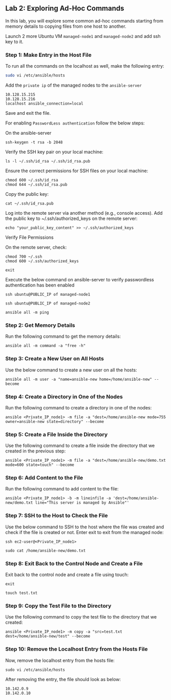 ## Lab 2: Exploring Ad-Hoc Commands

In this lab, you will explore some common ad-hoc commands starting from memory details to copying files from one host to another.

Launch 2 more Ubuntu VM `managed-node1` and `managed-node2` and add ssh key to it.

### Step 1: Make Entry in the Host File

To run all the commands on the localhost as well, make the following entry:

```sh
sudo vi /etc/ansible/hosts
```
Add the `private ip` of the managed nodes to the `ansible-server`
```
10.128.15.215
10.128.15.216
localhost ansible_connection=local
```
Save and exit the file.

For enabling `PasswordLess authentication` follow the below steps:

On the ansible-server
```
ssh-keygen -t rsa -b 2048
```
Verify the  SSH key pair on your local machine:
```
ls -l ~/.ssh/id_rsa ~/.ssh/id_rsa.pub
```
Ensure the correct permissions for SSH files on your local machine:
```
chmod 600 ~/.ssh/id_rsa
chmod 644 ~/.ssh/id_rsa.pub
```
Copy the public key:
```
cat ~/.ssh/id_rsa.pub
```
Log into the remote server via another method (e.g., console access).
Add the public key to ~/.ssh/authorized_keys on the remote server:
```
echo "your_public_key_content" >> ~/.ssh/authorized_keys
```
Verify File Permissions

On the remote server, check:
```
chmod 700 ~/.ssh
chmod 600 ~/.ssh/authorized_keys
```
```
exit
```
Execute the below command on ansible-server to verify passwordless authentication has been enabled
```
ssh ubuntu@PUBLIC_IP of managed-node1
```
```
ssh ubuntu@PUBLIC_IP of managed-node2
```
```
ansible all -m ping
```


### Step 2: Get Memory Details
Run the following command to get the memory details:
```
ansible all -m command -a "free -h"
```

### Step 3: Create a New User on All Hosts
Use the below command to create a new user on all the hosts:
```
ansible all -m user -a "name=ansible-new home=/home/ansible-new" --become
```

### Step 4: Create a Directory in One of the Nodes
Run the following command to create a directory in one of the nodes:
```
ansible <Private_IP_node1> -m file -a "dest=/home/ansible-new mode=755 owner=ansible-new state=directory" --become
```

### Step 5: Create a File Inside the Directory
Use the following command to create a file inside the directory that we created in the previous step:
```
ansible <Private_IP_node1> -m file -a "dest=/home/ansible-new/demo.txt mode=600 state=touch" --become
```

### Step 6: Add Content to the File
Run the following command to add content to the file:
```
ansible <Private_IP_node1> -b -m lineinfile -a 'dest=/home/ansible-new/demo.txt line="This server is managed by Ansible"'
```

### Step 7: SSH to the Host to Check the File
Use the below command to SSH to the host where the file was created and check if the file is created or not. Enter exit to exit from the managed node:
```
ssh ec2-user@<Private_IP_node1>
```
```
sudo cat /home/ansible-new/demo.txt
```

### Step 8: Exit Back to the Control Node and Create a File
Exit back to the control node and create a file using touch:
```
exit
```
```
touch test.txt
```

### Step 9: Copy the Test File to the Directory
Use the following command to copy the test file to the directory that we created:
```
ansible <Private_IP_node1> -m copy -a "src=test.txt dest=/home/ansible-new/test" --become
```

### Step 10: Remove the Localhost Entry from the Hosts File
Now, remove the localhost entry from the hosts file:
```
sudo vi /etc/ansible/hosts
```
After removing the entry, the file should look as below:
```
10.142.0.9
10.142.0.10
```
